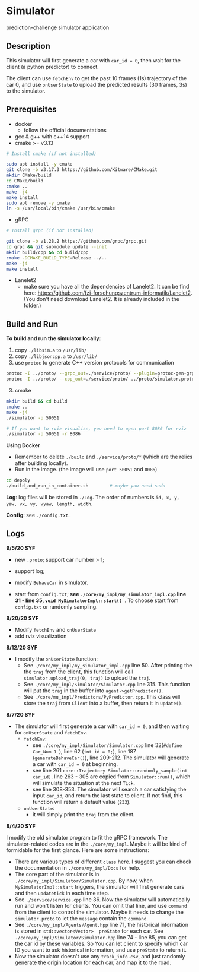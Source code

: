 # Simulator #

prediction-challenge simulator application

## Description

This simulator will first generate a car with `car_id = 0`, then wait for the client (a python predictor) to connect.

The client can use `fetchEnv` to get the past 10 frames (1s) trajectory of the car 0, and use `onUserState` to upload the predicted results (30 frames, 3s) to the simulator. 

## Prerequisites ##

 - docker
    - follow the official documentations
 - gcc & g++ with c++14 support
 - cmake >= v3.13

```bash
# Install cmake (if not installed)

sudo apt install -y cmake
git clone -b v3.17.3 https://github.com/Kitware/CMake.git
mkdir CMake/build
cd CMake/build
cmake ..
make -j4
make install
sudo apt remove -y cmake
ln -s /usr/local/bin/cmake /usr/bin/cmake
```

- gRPC

```bash
# Install grpc (if not installed)

git clone -b v1.28.2 https://github.com/grpc/grpc.git
cd grpc && git submodule update --init
mkdir build/cpp && cd build/cpp
cmake -DCMAKE_BUILD_TYPE=Release ../..
make -j4
make install
```

 - Lanelet2
    - make sure you have all the dependencies of Lanelet2. It can be find here: https://github.com/fzi-forschungszentrum-informatik/Lanelet2. (You don't need download Lanelet2. It is already included in the folder.)

## Build and Run ##

**To build and run the simulator locally:**

1. copy `./libsim.a` to `/usr/lib/`
2. copy `./libjsoncpp.a` to `/usr/lib/`
3. use `protoc` to generate C++ version protocols for communication

```bash
protoc -I ../proto/ --grpc_out=./service/proto/ --plugin=protoc-gen-grpc=`which grpc_cpp_plugin` ../proto/simulator.proto
protoc -I ../proto/ --cpp_out=./service/proto/ ../proto/simulator.proto
```

3. cmake

 ```bash
mkdir build && cd build
cmake ..
make -j4
./simulator -p 50051

# If you want to rviz visualize, you need to open port 8086 for rviz
./simulator -p 50051 -r 8086
 ```

**Using Docker**

- Remember to delete `./build` and  `./service/proto/*` (which are the relics after building locally).
- Run in the image. (the image will use `port 50051` and `8086`)

 ```bash
 cd depoly
 ./build_and_run_in_container.sh		# maybe you need sudo
 ```

**Log**: log files will be stored in `./Log`. The order of numbers is  `id, x, y, yaw, vx, vy, vyaw, length, width`.

**Config**: see `./config.txt`.

## Logs

**9/5/20 SYF**

- new `.proto`; support car number > 1;
- support log;
- modify `BehaveCar` in simulator.

- start from `config.txt`; **see `./core/my_impl/my_simulator_impl.cpp` line 31 - line 35, `void MySimulatorImpl::start() `**. To choose start from `config.txt` or randomly sampling.

**8/20/20 SYF**

- Modify `fetchEnv` and `onUserState`
- add rviz visualization

**8/12/20 SYF**

- I modify the `onUserState` function:
  - See `./core/my_impl/my_simulator_impl.cpp` line 50. After printing the the `traj` from the client, this function will call `simulator.upload_traj(0, traj)` to upload the `traj`.
  - See `./core/my_impl/Simulator/Simulator.cpp` line 315. This function will put the `traj` in the buffer into `agent->getPredictor()`.
  - See `./core/mu_impl/Predictors/PyPredictor.cpp`. This class will store the `traj` from `Client` into a buffer, then return it in `Update()`.

**8/7/20 SYF**

- The simulator will first generate a car with `car_id = 0`, and then waiting for  `onUserState`  and `fetchEnv`.
  - `fetchEnv`:
    - see `./core/my_impl/Simulator/Simulator.cpp` line 32(`#define Car_Num 1 `), line 62 (`int id = 0;`), line 187 (`generateBehaveCar()`), line 209-212. The simulator will generate a car  with `car_id = 0` at beginning.
    - see line 261 `core::Trajectory Simulator::randomly_sample(int car_id)`. line 263 - 305 are copied from `Simulator::run()`, which will simulate the situation at the next `Tick`. 
    - see line 308-353. The simulator will search a car satisfying the input `car_id`, and return the last state to client. If not find, this function will return a default value (`233`).
  - `onUserState`:
    - it will simply print the `traj` from the client.

**8/4/20 SYF**

I modify the old simulator program to fit the gRPC framework. The simulator-related codes are in the `./core/my_impl`. Maybe it will be kind of formidable for the first glance. Here are some instructions:

- There are various types of different `class`  here. I suggest you can check the documentation in `./core/my_impl/Docs` for help.
- The core part of the simulator is in `./core/my_impl/Simulator/Simulator.cpp`. By now, when `MySimulatorImpl::start` triggers, the simulator will first generate cars and then `updatetick` in each time step.
- See `./service/service.cpp` line 36. Now the simulator will automatically run and won't listen for clients. You can omit that line, and use `command` from the client to control the simulator. Maybe it needs to change the `simulator.proto` to let the `message` contain the `command`.
- See `./core/my_impl/Agents/Agent.hpp` line 71, the historical information is stored in `std::vector<Vector>  preState` for each car. See `./core/my_impl/Simulator/Simulator.hpp` line 74 - line 85, you can get the car id by these variables. So You can let client to specify which car ID you want to ask historical information, and use  `preState` to return it. 
- Now the simulator doesn't use any `track_info.csv`, and just randomly generate the origin location for each car, and map it to the road.
